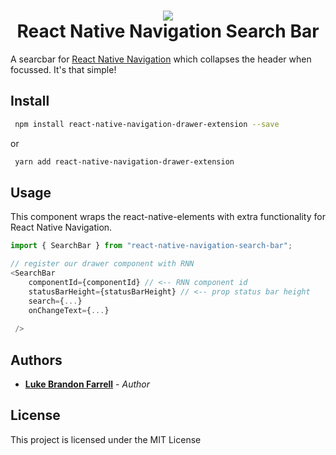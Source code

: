 <h1 align="center">
  <img src="example#1.gif"/><br/>
  React Native Navigation Search Bar
</h1>

A searcbar for [React Native Navigation](https://github.com/wix/react-native-navigation) which collapses the header when focussed. It's that simple!

## Install

```sh
 npm install react-native-navigation-drawer-extension --save
```

or

```sh
 yarn add react-native-navigation-drawer-extension
```

## Usage

This component wraps the react-native-elements [<SearchBar />](https://react-native-elements.github.io/react-native-elements/docs/searchbar.html) with extra functionality for React Native Navigation.

```js
import { SearchBar } from "react-native-navigation-search-bar";

// register our drawer component with RNN
<SearchBar
    componentId={componentId} // <-- RNN component id
    statusBarHeight={statusBarHeight} // <-- prop status bar height
    search={...}
    onChangeText={...}
    
 />
```

## Authors

* [**Luke Brandon Farrell**](https://lukebrandonfarrell.com/) - *Author*

## License

This project is licensed under the MIT License
